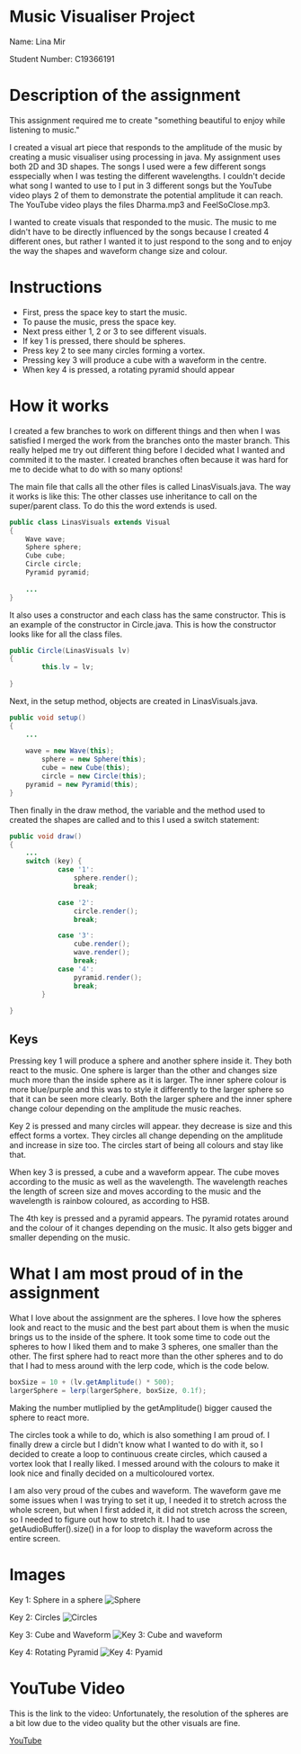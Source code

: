 # Music Visualiser Project

Name: Lina Mir

Student Number: C19366191

# Description of the assignment
This assignment required me to create "something beautiful to enjoy while listening to music." 

I created a visual art piece that responds to the amplitude of the music by creating a music visualiser using processing in java. My assignment uses both 2D and 3D shapes.
The songs I used were a few different songs esspecially when I was testing the different wavelengths. 
I couldn't decide what song I wanted to use to I put in 3 different songs but the YouTube video plays 2 of them to demonstrate the potential amplitude it can reach.
The YouTube video plays the files Dharma.mp3 and FeelSoClose.mp3.

I wanted to create visuals that responded to the music. The music to me didn't have to be directly influenced by the songs because I created 4 different ones, but rather I wanted it to just respond to the song and to enjoy the way the shapes and waveform change size and colour.



# Instructions
- First, press the space key to start the music.
- To pause the music, press the space key.
- Next press either 1, 2 or 3 to see different visuals.
- If key 1 is pressed, there should be spheres.
- Press key 2 to see many circles forming a vortex.
- Pressing key 3 will produce a cube with a waveform in the centre.
- When key 4 is pressed, a rotating pyramid should appear


# How it works
I created a few branches to work on different things and then when I was satisfied I merged the work from the branches onto the master branch. This really helped me try out different thing before I decided what I wanted and commited it to the master. I created branches often because it was hard for me to decide what to do with so many options!

The main file that calls all the other files is called LinasVisuals.java. The way it works is like this:
The other classes use inheritance to call on the super/parent class. To do this the word extends is used.
```Java
public class LinasVisuals extends Visual
{
	Wave wave;
	Sphere sphere;
	Cube cube;
	Circle circle;
	Pyramid pyramid;
	
	...
}
```

It also uses a constructor and each class has the same constructor. 
This is an example of the constructor in Circle.java. This is how the constructor looks like for all the class files.
```Java
public Circle(LinasVisuals lv)
{
        this.lv = lv;
     
}
``` 

Next, in the setup method, objects are created in LinasVisuals.java.
```Java
public void setup()
{ 
	...
	
	wave = new Wave(this);
        sphere = new Sphere(this);
        cube = new Cube(this);
        circle = new Circle(this);
	pyramid = new Pyramid(this);
}

```

Then finally in the draw method, the variable and the method used to created the shapes are called and to this I used a switch statement:
```Java
public void draw()
{ 
	...
	switch (key) {
            case '1':
                sphere.render();
                break;

            case '2':
                circle.render();
                break;

            case '3':
                cube.render();
                wave.render();
                break;
            case '4':
                pyramid.render();
                break;
        }
	
}

```

## Keys
Pressing key 1 will produce a sphere and another sphere inside it. They both react to the music. One sphere is larger than the other and changes size much more than the inside sphere as it is larger. The inner sphere colour is more blue/purple and this was to style it differently to the larger sphere so that it can be seen more clearly. Both the larger sphere and the inner sphere change colour depending on the amplitude the music reaches.

Key 2 is pressed and many circles will appear. they decrease is size and this effect forms a vortex. They circles all change depending on the amplitude and increase in size too. The circles start of being all colours and stay like that.

When key 3 is pressed, a cube and a waveform appear. The cube moves according to the music as well as the wavelength. The wavelength reaches the length of screen size and moves according to the music and the wavelength is rainbow coloured, as according to HSB.

The 4th key is pressed and a pyramid appears. The pyramid rotates around and the colour of it changes depending on the music. It also gets bigger and smaller depending on the music. 


# What I am most proud of in the assignment
What I love about the assignment are the spheres. I love how the spheres look and react to the music and the best part about them is when the music brings us to the inside of the sphere. It took some time to code out the spheres to how I liked them and to make 3 spheres, one smaller than the other. The first sphere had to react more than the other spheres and to do that I had to mess around with the lerp code, which is the code below.

```Java
boxSize = 10 + (lv.getAmplitude() * 500);
largerSphere = lerp(largerSphere, boxSize, 0.1f); 
```

Making the number mutliplied by the getAmplitude() bigger caused the sphere to react more. 

The circles took a while to do, which is also something I am proud of. I finally drew a circle but I didn't know what I wanted to do with it, so I decided to create a loop to continuous create circles, which caused a vortex look that I really liked. I messed around with the colours to make it look nice and finally decided on a multicoloured vortex.

I am also very proud of the cubes and waveform. The waveform gave me some issues when I was trying to set it up, I needed it to stretch across the whole screen, but when I first added it, it did not stretch across the screen, so I needed to figure out how to stretch it. I had to use getAudioBuffer().size() in a for loop to display the waveform across the entire screen. 

# Images
Key 1: Sphere in a sphere
![Sphere](images/sphere.png)


Key 2: Circles
![Circles](images/circles.png)


Key 3: Cube and Waveform
![Key 3: Cube and waveform](images/cube.png)


Key 4: Rotating Pyramid 
![Key 4: Pyamid](images/pyramid.jpg)


# YouTube Video
This is the link to the video:
Unfortunately, the resolution of the spheres are a bit low due to the video quality but the other visuals are fine.

[YouTube](https://youtu.be/TEK4t1hrTNc)



